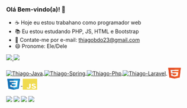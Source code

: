 ### Olá Bem-vindo(a)! 👋

- ☕ Hoje eu estou trabahano como programador web 
- 📚 Eu estou estudando PHP, JS, HTML e Bootstrap
- 📧 Contate-me por e-mail: thiagobdo23@gmail.com
- 😄 Pronome: Ele/Dele
<div align="left">
  <a href="https://github.com/ThiagoEXE">
  <img height="180em" src="https://github-readme-stats.vercel.app/api?username=thiagoexe&show_icons=true&theme=tokyonight&include_all_commits=true&count_private=true"/>
  <img height="180em" src="https://github-readme-stats.vercel.app/api/top-langs/?username=thiagoexe&layout=compact&langs_count=7&theme=tokyonight"/>
</div>
<div style="display: inline_block"><br>
  <img align="center" alt="Thiago-Java" height="30" width="40" src="https://cdn.jsdelivr.net/gh/devicons/devicon/icons/java/java-original.svg" />
  <img align="center" alt="Thiago-Spring" height="30" width="40" src="https://cdn.jsdelivr.net/gh/devicons/devicon/icons/spring/spring-original-wordmark.svg" />
  <img align="center" alt="Thiago-Php" height="30" width="40" src="https://cdn.jsdelivr.net/gh/devicons/devicon/icons/php/php-original.svg" />
  <img align="center" alt="Thiago-Laravel" height="30" width="40" src="https://cdn.jsdelivr.net/gh/devicons/devicon/icons/laravel/laravel-plain.svg" />
  <img align="center" alt="Thiago-HTML" height="30" width="40" src="https://raw.githubusercontent.com/devicons/devicon/master/icons/html5/html5-original.svg">
  <img align="center" alt="Thiago-CSS" height="30" width="40" src="https://raw.githubusercontent.com/devicons/devicon/master/icons/css3/css3-original.svg">
  <img align="center" alt="Thiago-Js" height="30" width="40" src="https://raw.githubusercontent.com/devicons/devicon/master/icons/javascript/javascript-plain.svg">
</div>
  </br>
 <div>
  <a href = "mailto:thiagbd23@gmail.com"><img src="https://img.shields.io/badge/-Gmail-%23333?style=for-the-badge&logo=gmail&logoColor=white" target="_blank"></a>
   <a href = "https://linktr.ee/ThiagoExe"><img src="https://img.shields.io/badge/website-000000?style=for-the-badge&logo=About.me&logoColor=white" target="_blank"></a>
 <a href="https://www.linkedin.com/in/thiago-oliveira-15a3aa164" target="_blank"><img src="https://img.shields.io/badge/LinkedIn-0077B5?style=for-the-badge&logo=linkedin&logoColor=white" target="_blank"></a>
 <a href = "https://twitter.com/ThiagoBarbosa_7"><img src="https://img.shields.io/badge/Twitter-1DA1F2?style=for-the-badge&logo=twitter&logoColor=white" target="_blank"></a></div>


